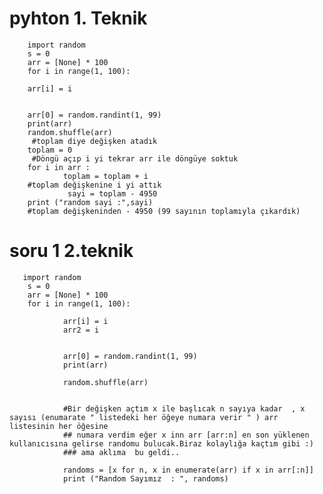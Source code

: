 # pyhton 1. Teknik

        import random
        s = 0
        arr = [None] * 100
        for i in range(1, 100):

        arr[i] = i


        arr[0] = random.randint(1, 99)
        print(arr)
        random.shuffle(arr)
         #toplam diye değişken atadık
        toplam = 0
         #Döngü açıp i yi tekrar arr ile döngüye soktuk
        for i in arr :
                toplam = toplam + i
        #toplam değişkenine i yi attık
                 sayi = toplam - 4950
        print ("random sayi :",sayi)
        #toplam değişkeninden - 4950 (99 sayının toplamıyla çıkardık)

# soru 1 2.teknik
       import random
        s = 0
        arr = [None] * 100
        for i in range(1, 100):

                arr[i] = i
                arr2 = i


                arr[0] = random.randint(1, 99)
                print(arr)

                random.shuffle(arr)


                #Bir değişken açtım x ile başlıcak n sayıya kadar  , x sayısı (enumarate " listedeki her öğeye numara verir " ) arr listesinin her öğesine
                ## numara verdim eğer x inn arr [arr:n] en son yüklenen kullanıcısına gelirse randomu bulucak.Biraz kolaylığa kaçtım gibi :) 
                ### ama aklıma  bu geldi.. 

                randoms = [x for n, x in enumerate(arr) if x in arr[:n]]
                print ("Random Sayımız  : ", randoms)

